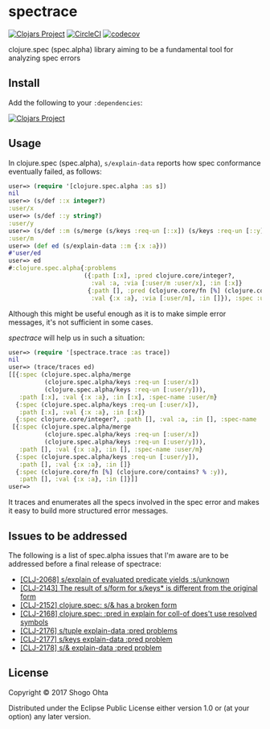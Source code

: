 # spectrace 
[![Clojars Project](https://img.shields.io/clojars/v/spectrace.svg)](https://clojars.org/spectrace)
[![CircleCI](https://circleci.com/gh/athos/spectrace.svg?style=shield)](https://circleci.com/gh/athos/spectrace)
[![codecov](https://codecov.io/gh/athos/spectrace/branch/master/graph/badge.svg)](https://codecov.io/gh/athos/spectrace)

clojure.spec (spec.alpha) library aiming to be a fundamental tool for analyzing spec errors

## Install

Add the following to your `:dependencies`:

[![Clojars Project](https://clojars.org/spectrace/latest-version.svg)](http://clojars.org/spectrace)

## Usage

In clojure.spec (spec.alpha), `s/explain-data` reports how spec conformance eventually failed, as follows:

```clj
user=> (require '[clojure.spec.alpha :as s])
nil
user=> (s/def ::x integer?)
:user/x
user=> (s/def ::y string?)
:user/y
user=> (s/def ::m (s/merge (s/keys :req-un [::x]) (s/keys :req-un [::y])))
:user/m
user=> (def ed (s/explain-data ::m {:x :a}))
#'user/ed
user=> ed
#:clojure.spec.alpha{:problems
                     ({:path [:x], :pred clojure.core/integer?,
                       :val :a, :via [:user/m :user/x], :in [:x]}
                      {:path [], :pred (clojure.core/fn [%] (clojure.core/contains? % :y)),
                       :val {:x :a}, :via [:user/m], :in []}), :spec :user/m, :value {:x :a}}
```

Although this might be useful enough as it is to make simple error messages, it's not sufficient in some cases.

*spectrace* will help us in such a situation:

```clj
user=> (require '[spectrace.trace :as trace])
nil
user=> (trace/traces ed)
[[{:spec (clojure.spec.alpha/merge
          (clojure.spec.alpha/keys :req-un [:user/x])
          (clojure.spec.alpha/keys :req-un [:user/y])),
   :path [:x], :val {:x :a}, :in [:x], :spec-name :user/m}
  {:spec (clojure.spec.alpha/keys :req-un [:user/x]),
   :path [:x], :val {:x :a}, :in [:x]}
  {:spec clojure.core/integer?, :path [], :val :a, :in [], :spec-name :user/x}]
 [{:spec (clojure.spec.alpha/merge
          (clojure.spec.alpha/keys :req-un [:user/x])
          (clojure.spec.alpha/keys :req-un [:user/y])),
   :path [], :val {:x :a}, :in [], :spec-name :user/m}
  {:spec (clojure.spec.alpha/keys :req-un [:user/y]),
   :path [], :val {:x :a}, :in []}
  {:spec (clojure.core/fn [%] (clojure.core/contains? % :y)),
   :path [], :val {:x :a}, :in []}]]                                                            
user=> 
```

It traces and enumerates all the specs involved in the spec error and makes it easy to build more structured error messages.

## Issues to be addressed

The following is a list of spec.alpha issues that I'm aware are to be addressed before a final release of spectrace:

- [[CLJ-2068] s/explain of evaluated predicate yields :s/unknown](https://dev.clojure.org/jira/browse/CLJ-2068)
- [[CLJ-2143] The result of s/form for s/keys\* is different from the original form](https://dev.clojure.org/jira/browse/CLJ-2143)
- [[CLJ-2152] clojure.spec: s/& has a broken form](https://dev.clojure.org/jira/browse/CLJ-2152)
- [[CLJ-2168] clojure.spec: :pred in explain for coll-of does't use resolved symbols](https://dev.clojure.org/jira/browse/CLJ-2168)
- [[CLJ-2176] s/tuple explain-data :pred problems](https://dev.clojure.org/jira/browse/CLJ-2176)
- [[CLJ-2177] s/keys explain-data :pred problem](https://dev.clojure.org/jira/browse/CLJ-2177)
- [[CLJ-2178] s/& explain-data :pred problem](https://dev.clojure.org/jira/browse/CLJ-2178)

## License

Copyright © 2017 Shogo Ohta

Distributed under the Eclipse Public License either version 1.0 or (at
your option) any later version.

